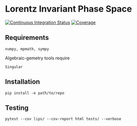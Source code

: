 # Lorentz Invariant Phase Space

[![Continuous Integration Status](https://github.com/GDeLaurentis/lips-dev/actions/workflows/continuous_integration.yml/badge.svg)](https://github.com/GDeLaurentis/lips-dev/actions)
[![Coverage](https://img.shields.io/badge/Coverage-77%25-yellow?labelColor=2a2f35)](https://github.com/GDeLaurentis/lips-dev/actions)

## Requirements
```
numpy, mpmath, sympy
```
Algebraic-gemetry tools require
```
Singular
```

## Installation
```
pip install -e path/to/repo
```

## Testing

```
pytest --cov lips/ --cov-report html tests/ --verbose
```